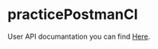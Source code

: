 # practicePostmanCI

User API documantation you can find [Here](https://documenter.getpostman.com/view/36312693/2sA3duGYk5).


